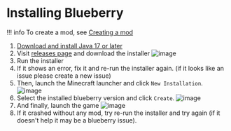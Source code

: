 # Installing Blueberry

!!! info
    To create a mod, see [Creating a mod](creating-a-mod/)

1. [Download and install Java 17 or later](https://adoptium.net/)
2. Visit [releases page](https://github.com/BlueberryMC/Blueberry/releases) and download the installer
  ![image](https://user-images.githubusercontent.com/19150229/143880360-4725e9ba-ea88-4f04-88ae-f9f02bfcb62c.png)
3. Run the installer
4. If it shows an error, fix it and re-run the installer again. (if it looks like an issue please create a new issue)
5. Then, launch the Minecraft launcher and click `New Installation`.
  ![image](https://user-images.githubusercontent.com/19150229/143883048-1647f113-d654-4503-b1b9-6aee8fb756f0.png)
6. Select the installed blueberry version and click `Create`.
  ![image](https://user-images.githubusercontent.com/19150229/143883649-d3a89ec7-5164-43aa-bd93-7a0b18eeee7d.png)
7. And finally, launch the game
  ![image](https://user-images.githubusercontent.com/19150229/143884396-bc1cbadc-36f3-4966-b5d0-417c42f296b9.png)
8. If it crashed without any mod, try re-run the installer and try again (if it doesn't help it may be a blueberry issue).
